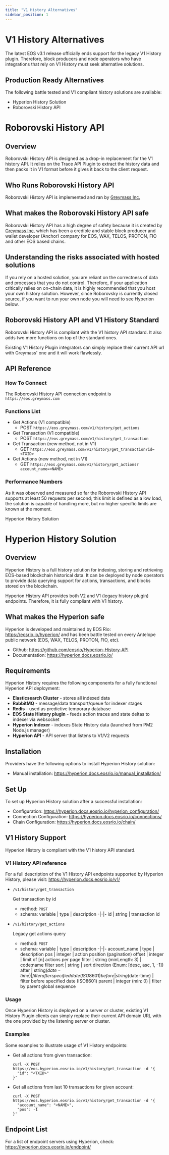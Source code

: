```yaml
---
title: "V1 History Alternatives"
sidebar_position: 1
---
```


# V1 History Alternatives

The latest EOS v3.1 release officially ends support for the legacy V1 History plugin. Therefore, block producers and node operators who have integrations that rely on V1 History must seek alternative solutions.

## Production Ready Alternatives

The following battle tested and V1 compliant history solutions are available:
- Hyperion History Solution
- Roborovski History API

# Roborovski History API

## Overview

Roborovski History API is designed as a drop-in replacement for the V1 history API. It relies on the Trace API Plugin to extract the history data and then packs it in V1 format before it gives it back to the client request.

## Who Runs Roborovski History API

Roborovski History API is implemented and ran by [Greymass Inc.](https://greymass.com/)

## What makes the Roborovski History API safe

Roborovski History API has a high degree of safety because it is created by [Greymass Inc.](https://greymass.com/) which has been a credible and stable block producer and wallet developer (Anchor) company for EOS, WAX, TELOS, PROTON, FIO and other EOS based chains.

## Understanding the risks associated with hosted solutions

If you rely on a hosted solution, you are reliant on the correctness of data and processes that you do not control. Therefore, if your application critically relies on on-chain data, it is highly recommended that you host your own history solution. However, since Roborovsky is currently closed source, if you want to run your own node you will need to see Hyperion below.

## Roborovski History API and V1 History Standard

Roborovski History API is compliant with the V1 history API standard. It also adds two more functions on top of the standard ones.

Existing V1 History Plugin integrators can simply replace their current API url with Greymass' one and it will work flawlessly.

## API Reference

### How To Connect

The Roborovski History API connection endpoint is `https://eos.greymass.com`

### Functions List

- Get Actions (V1 compatible)
    - POST `https://eos.greymass.com/v1/history/get_actions`
- Get Transaction (V1 compatible)
    - POST `https://eos.greymass.com/v1/history/get_transaction`
- Get Transaction (new method, not in V1)
    - GET `https://eos.greymass.com/v1/history/get_transaction?id=<TXID>`
- Get Actions (new method, not in V1)
    - GET `https://eos.greymass.com/v1/history/get_actions?account_name=<NAME>`

### Performance Numbers

As it was observed and measured so far the Roborovski History API supports at least 50 requests per second; this limit is defined as a low load, the solution is capable of handling more, but no higher specific limits are known at the moment.


Hyperion History Solution
# Hyperion History Solution

## Overview

Hyperion History is a full history solution for indexing, storing and retrieving EOS-based blockchain historical data. It can be deployed by node operators to provide data querying support for actions, transactions, and blocks stored on the blockchain.

Hyperion History API provides both V2 and V1 (legacy history plugin) endpoints. Therefore, it is fully compliant with V1 history.

## What makes the Hyperion safe

Hyperion is developed and maintained by EOS Rio: https://eosrio.io/hyperion/ and has been battle tested on every Antelope public network (EOS, WAX, TELOS, PROTON, FIO, etc).

* Github: https://github.com/eosrio/Hyperion-History-API
* Documentation: https://hyperion.docs.eosrio.io/

## Requirements

Hyperion History requires the following components for a fully functional Hyperion API deployment:
- **Elasticsearch Cluster** - stores all indexed data
- **RabbitMQ** - message/data transport/queue for indexer stages
- **Redis** - used as predictive temporary database
- **EOS State History plugin** - feeds action traces and state deltas to indexer via websocket
- **Hyperion Indexer** - indexes State History data (launched from PM2 Node.js manager)
- **Hyperion API** - API server that listens to V1/V2 requests

## Installation

Providers have the following options to install Hyperion History solution:

- Manual installation:
  https://hyperion.docs.eosrio.io/manual_installation/

## Set Up

To set up Hyperion History solution after a successful installation:
- Configuration: https://hyperion.docs.eosrio.io/hyperion_configuration/
- Connection Configuration: https://hyperion.docs.eosrio.io/connections/
- Chain Configuration: https://hyperion.docs.eosrio.io/chain/

## V1 History Support

Hyperion History is compliant with the V1 history API standard.

### V1 History API reference

For a full description of the V1 History API endpoints supported by Hyperion History, please visit: https://hyperion.docs.eosrio.io/v1/

- `/v1/history/get_transaction`

  Get transaction by id
    - method: `POST`
    - schema:
      variable | type | description
      -|-|-
      id | string | transaction id

- `/v1/history/get_actions`

  Legacy get actions query
    - method: `POST`
    - schema:
      variable | type | description
      -|-|-
      account_name | type | description
      pos | integer | action position (pagination)
      offset | integer | limit of [n] actions per page
      filter | string (minLength: 3) | code:name filter
      sort | string | sort direction (Enum: [desc, asc, 1, -1])
      after | string($date-time) | filter after specified date (ISO8601)
      before | string($date-time) | filter before specified date (ISO8601)
      parent | integer (min: 0) | filter by parent global sequence

### Usage

Once Hyperion History is deployed on a server or cluster, existing V1 History Plugin clients can simply replace their current API domain URL with the one provided by the listening server or cluster.

### Examples

Some examples to illustrate usage of V1 History endpoints:

- Get all actions from given transaction:
    ```
    curl -X POST https://eos.hyperion.eosrio.io/v1/history/get_transaction -d '{
      "id": "<TXID>"
    }'
    ```

- Get all actions from last 10 transactions for given account:
    ```
    curl -X POST https://eos.hyperion.eosrio.io/v1/history/get_transaction -d '{
      "account_name": "<NAME>",
      "pos": -1
    }'
    ```

## Endpoint List

For a list of endpoint servers using Hyperion, check:
https://hyperion.docs.eosrio.io/endpoint/
